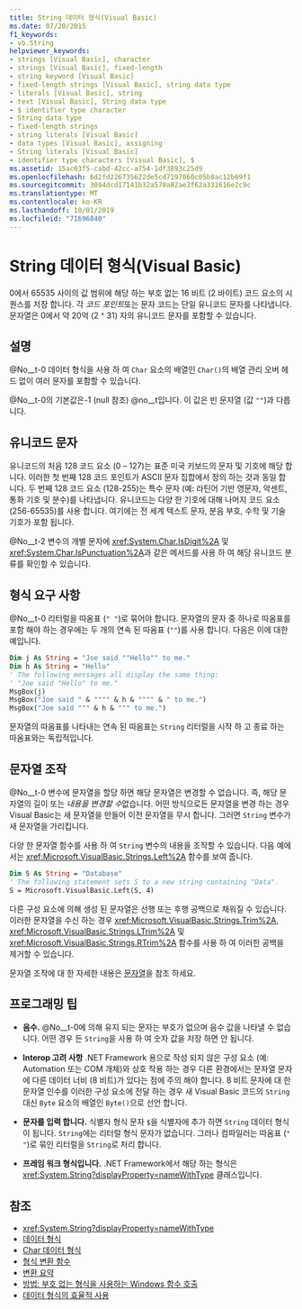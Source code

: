 ```yaml
---
title: String 데이터 형식(Visual Basic)
ms.date: 07/20/2015
f1_keywords:
- vb.String
helpviewer_keywords:
- strings [Visual Basic], character
- strings [Visual Basic], fixed-length
- string keyword [Visual Basic]
- fixed-length strings [Visual Basic], string data type
- literals [Visual Basic], string
- text [Visual Basic], String data type
- $ identifier type character
- String data type
- fixed-length strings
- string literals [Visual Basic]
- data types [Visual Basic], assigning
- String literals [Visual Basic]
- identifier type characters [Visual Basic], $
ms.assetid: 15ac03f5-cabd-42cc-a754-1df3893c25d9
ms.openlocfilehash: 6d2fd226735622de5cd7197060c05b8ac12b69f1
ms.sourcegitcommit: 3094dcd17141b32a570a82ae3f62a331616e2c9c
ms.translationtype: MT
ms.contentlocale: ko-KR
ms.lasthandoff: 10/01/2019
ms.locfileid: "71696840"
---
```

# <a name="string-data-type-visual-basic"></a>String 데이터 형식(Visual Basic)
0에서 65535 사이의 값 범위에 해당 하는 부호 없는 16 비트 (2 바이트) 코드 요소의 시퀀스를 저장 합니다. 각 *코드 포인트*또는 문자 코드는 단일 유니코드 문자를 나타냅니다. 문자열은 0에서 약 20억 (2 ^ 31) 자의 유니코드 문자를 포함할 수 있습니다.  
  
## <a name="remarks"></a>설명  
 @No__t-0 데이터 형식을 사용 하 여 `Char` 요소의 배열인 `Char()`의 배열 관리 오버 헤드 없이 여러 문자를 포함할 수 있습니다.  
  
 @No__t-0의 기본값은-1 (null 참조) @no__t입니다. 이 값은 빈 문자열 (값 `""`)과 다릅니다.  
  
## <a name="unicode-characters"></a>유니코드 문자  
 유니코드의 처음 128 코드 요소 (0 – 127)는 표준 미국 키보드의 문자 및 기호에 해당 합니다. 이러한 첫 번째 128 코드 포인트가 ASCII 문자 집합에서 정의 하는 것과 동일 합니다. 두 번째 128 코드 요소 (128-255)는 특수 문자 (예: 라틴어 기반 영문자, 악센트, 통화 기호 및 분수)를 나타냅니다. 유니코드는 다양 한 기호에 대해 나머지 코드 요소 (256-65535)를 사용 합니다. 여기에는 전 세계 텍스트 문자, 분음 부호, 수학 및 기술 기호가 포함 됩니다.  
  
 @No__t-2 변수의 개별 문자에 <xref:System.Char.IsDigit%2A> 및 <xref:System.Char.IsPunctuation%2A>과 같은 메서드를 사용 하 여 해당 유니코드 분류를 확인할 수 있습니다.  
  
## <a name="format-requirements"></a>형식 요구 사항  
 @No__t-0 리터럴을 따옴표 (`" "`)로 묶어야 합니다. 문자열의 문자 중 하나로 따옴표를 포함 해야 하는 경우에는 두 개의 연속 된 따옴표 (`""`)를 사용 합니다. 다음은 이에 대한 예입니다.  
  
```vb  
Dim j As String = "Joe said ""Hello"" to me."  
Dim h As String = "Hello"  
' The following messages all display the same thing:  
' "Joe said "Hello" to me."  
MsgBox(j)  
MsgBox("Joe said " & """" & h & """" & " to me.")  
MsgBox("Joe said """ & h & """ to me.")  
```  
  
 문자열의 따옴표를 나타내는 연속 된 따옴표는 `String` 리터럴을 시작 하 고 종료 하는 따옴표와는 독립적입니다.  
  
## <a name="string-manipulations"></a>문자열 조작  
 @No__t-0 변수에 문자열을 할당 하면 해당 문자열은 변경할 수 없습니다. 즉, 해당 문자열의 길이 또는 *내용을 변경할 수*없습니다. 어떤 방식으로든 문자열을 변경 하는 경우 Visual Basic는 새 문자열을 만들어 이전 문자열을 무시 합니다. 그러면 `String` 변수가 새 문자열을 가리킵니다.  
  
 다양 한 문자열 함수를 사용 하 여 `String` 변수의 내용을 조작할 수 있습니다. 다음 예에서는 <xref:Microsoft.VisualBasic.Strings.Left%2A> 함수를 보여 줍니다.  
  
```vb  
Dim S As String = "Database"  
' The following statement sets S to a new string containing "Data".  
S = Microsoft.VisualBasic.Left(S, 4)  
```  
  
 다른 구성 요소에 의해 생성 된 문자열은 선행 또는 후행 공백으로 채워질 수 있습니다. 이러한 문자열을 수신 하는 경우 <xref:Microsoft.VisualBasic.Strings.Trim%2A>, <xref:Microsoft.VisualBasic.Strings.LTrim%2A> 및 <xref:Microsoft.VisualBasic.Strings.RTrim%2A> 함수를 사용 하 여 이러한 공백을 제거할 수 있습니다.  
  
 문자열 조작에 대 한 자세한 내용은 [문자열](../../../visual-basic/programming-guide/language-features/strings/index.md)을 참조 하세요.  
  
## <a name="programming-tips"></a>프로그래밍 팁  
  
- **음수.** @No__t-0에 의해 유지 되는 문자는 부호가 없으며 음수 값을 나타낼 수 없습니다. 어떤 경우 든 `String`을 사용 하 여 숫자 값을 저장 하면 안 됩니다.  
  
- **Interop 고려 사항** .NET Framework 용으로 작성 되지 않은 구성 요소 (예: Automation 또는 COM 개체)와 상호 작용 하는 경우 다른 환경에서는 문자열 문자에 다른 데이터 너비 (8 비트)가 있다는 점에 주의 해야 합니다. 8 비트 문자에 대 한 문자열 인수를 이러한 구성 요소에 전달 하는 경우 새 Visual Basic 코드의 `String` 대신 `Byte` 요소의 배열인 `Byte()`으로 선언 합니다.  
  
- **문자를 입력 합니다.** 식별자 형식 문자 `$`을 식별자에 추가 하면 `String` 데이터 형식이 됩니다. `String`에는 리터럴 형식 문자가 없습니다. 그러나 컴파일러는 따옴표 (`" "`)로 묶인 리터럴을 `String`로 처리 합니다.  
  
- **프레임 워크 형식입니다.** .NET Framework에서 해당 하는 형식은 <xref:System.String?displayProperty=nameWithType> 클래스입니다.  
  
## <a name="see-also"></a>참조

- <xref:System.String?displayProperty=nameWithType>
- [데이터 형식](../../../visual-basic/language-reference/data-types/index.md)
- [Char 데이터 형식](../../../visual-basic/language-reference/data-types/char-data-type.md)
- [형식 변환 함수](../../../visual-basic/language-reference/functions/type-conversion-functions.md)
- [변환 요약](../../../visual-basic/language-reference/keywords/conversion-summary.md)
- [방법: 부호 없는 형식을 사용하는 Windows 함수 호출](../../../visual-basic/programming-guide/com-interop/how-to-call-a-windows-function-that-takes-unsigned-types.md)
- [데이터 형식의 효율적 사용](../../../visual-basic/programming-guide/language-features/data-types/efficient-use-of-data-types.md)
